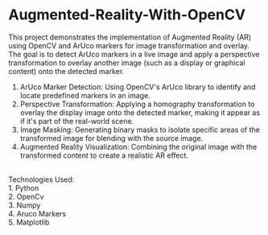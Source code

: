 # Augmented-Reality-With-OpenCV
This project demonstrates the implementation of Augmented Reality (AR) using OpenCV and ArUco markers for image transformation and overlay. The goal is to detect ArUco markers in a live image and apply a perspective transformation to overlay another image (such as a display or graphical content) onto the detected marker.
<br>
1. ArUco Marker Detection: Using OpenCV's ArUco library to identify and locate predefined markers in an image.
2. Perspective Transformation: Applying a homography transformation to overlay the display image onto the detected marker, making it appear as if it's part of the real-world scene.
3. Image Masking: Generating binary masks to isolate specific areas of the transformed image for blending with the source image.
4. Augmented Reality Visualization: Combining the original image with the transformed content to create a realistic AR effect.
<br>
Technologies Used:
<br>
1. Python
<br>
2. OpenCv
<br>
3. Numpy
<br>
4. Aruco Markers
<br>
5. Matplotlib
